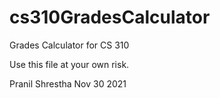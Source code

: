 # cs310GradesCalculator
Grades Calculator for CS 310

Use this file at your own risk.

Pranil Shrestha
Nov 30 2021
